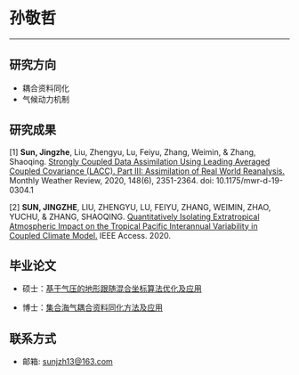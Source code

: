 # 孙敬哲
---
## 研究方向
* 耦合资料同化
* 气候动力机制

## 研究成果
[1] **Sun, Jingzhe**, Liu, Zhengyu, Lu, Feiyu, Zhang, Weimin, & Zhang, Shaoqing. [Strongly Coupled Data Assimilation Using Leading Averaged Coupled Covariance (LACC). Part III: Assimilation of Real World Reanalysis.](../assets/papers/Sun-2020-Strongly-Coupled-Data-Assimilation-Us.pdf)  Monthly Weather Review, 2020, 148(6), 2351-2364. doi: 10.1175/mwr-d-19-0304.1

[2] **SUN, JINGZHE**, LIU, ZHENGYU, LU, FEIYU, ZHANG, WEIMIN, ZHAO, YUCHU, & ZHANG, SHAOQING. [Quantitatively Isolating Extratropical Atmospheric Impact on the Tropical Pacific Interannual Variability in Coupled Climate Model.](../assets/papers/Sun-et-al-2020-IEEE-Access.pdf)  IEEE Access. 2020.

## 毕业论文

* 硕士：[基于气压的地形跟随混合坐标算法优化及应用](../assets/dissertations/基于气压的地形跟随混合坐标算法优化及应用-孙敬哲.pdf)

* 博士：[集合海气耦合资料同化方法及应用](../assets/dissertations/孙敬哲-集合海气耦合资料同化方法及应用.pdf)

## 联系方式
* 邮箱: sunjzh13@163.com
